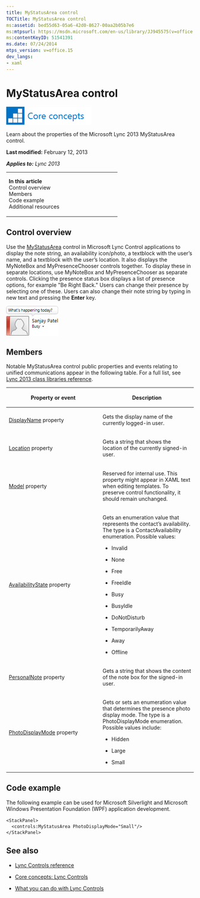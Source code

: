 ```yaml
---
title: MyStatusArea control
TOCTitle: MyStatusArea control
ms:assetid: bed55d63-05a6-42d0-8627-00aa2b05b7e6
ms:mtpsurl: https://msdn.microsoft.com/en-us/library/JJ945575(v=office.15)
ms:contentKeyID: 51541391
ms.date: 07/24/2014
mtps_version: v=office.15
dev_langs:
- xaml
---
```


# MyStatusArea control

![Core concepts](images/JJ933133.mod_icon_CoreConcepts_long(Office.15).png "Core concepts")

Learn about the properties of the Microsoft Lync 2013 MyStatusArea control.

**Last modified:** February 12, 2013

***Applies to:** Lync 2013*

<table>
<colgroup>
<col style="width: 50%" />
<col style="width: 50%" />
</colgroup>
<tbody>
<tr class="odd">
<td><p><strong>In this article</strong><br />
Control overview<br />
Members<br />
Code example<br />
Additional resources</p></td>
<td></td>
</tr>
</tbody>
</table>

## Control overview

Use the [MyStatusArea](https://msdn.microsoft.com/en-us/library/hh363503\(v=office.15\)) control in Microsoft Lync Control applications to display the note string, an availability icon/photo, a textblock with the user’s name, and a textblock with the user’s location. It also displays the MyNoteBox and MyPresenceChooser controls together. To display these in separate locations, use MyNoteBox and MyPresenceChooser as separate controls. Clicking the presence status box displays a list of presence options, for example "Be Right Back." Users can change their presence by selecting one of these. Users can also change their note string by typing in new text and pressing the **Enter** key.

![MyStatusArea Control](images/JJ945575.MyStatusAreaControl(Office.15).png "MyStatusArea Control")

## Members

Notable MyStatusArea control public properties and events relating to unified communications appear in the following table. For a full list, see [Lync 2013 class libraries reference](https://msdn.microsoft.com/en-us/library/jj933088\(v=office.15\)).

<table>
<colgroup>
<col style="width: 50%" />
<col style="width: 50%" />
</colgroup>
<thead>
<tr class="header">
<th><p>Property or event</p></th>
<th><p>Description</p></th>
</tr>
</thead>
<tbody>
<tr class="odd">
<td><p><a href="https://msdn.microsoft.com/en-us/library/hh363484(v=office.15)">DisplayName</a> property</p></td>
<td><p>Gets the display name of the currently logged-in user.</p></td>
</tr>
<tr class="even">
<td><p><a href="https://msdn.microsoft.com/en-us/library/hh378959(v=office.15)">Location</a> property</p></td>
<td><p>Gets a string that shows the location of the currently signed-in user.</p></td>
</tr>
<tr class="odd">
<td><p><a href="https://msdn.microsoft.com/en-us/library/hh363904(v=office.15)">Model</a> property</p></td>
<td><p>Reserved for internal use. This property might appear in XAML text when editing templates. To preserve control functionality, it should remain unchanged.</p></td>
</tr>
<tr class="even">
<td><p><a href="https://msdn.microsoft.com/en-us/library/hh363918(v=office.15)">AvailabilityState</a> property</p></td>
<td><p>Gets an enumeration value that represents the contact’s availability. The type is a ContactAvailability enumeration. Possible values:</p>
<ul>
<li><p>Invalid</p></li>
<li><p>None</p></li>
<li><p>Free</p></li>
<li><p>FreeIdle</p></li>
<li><p>Busy</p></li>
<li><p>BusyIdle</p></li>
<li><p>DoNotDisturb</p></li>
<li><p>TemporarilyAway</p></li>
<li><p>Away</p></li>
<li><p>Offline</p></li>
</ul></td>
</tr>
<tr class="odd">
<td><p><a href="https://msdn.microsoft.com/en-us/library/hh345761(v=office.15)">PersonalNote</a> property</p></td>
<td><p>Gets a string that shows the content of the note box for the signed-in user.</p></td>
</tr>
<tr class="even">
<td><p><a href="https://msdn.microsoft.com/en-us/library/hh345959(v=office.15)">PhotoDisplayMode</a> property</p></td>
<td><p>Gets or sets an enumeration value that determines the presence photo display mode. The type is a PhotoDisplayMode enumeration. Possible values include:</p>
<ul>
<li><p>Hidden</p></li>
<li><p>Large</p></li>
<li><p>Small</p></li>
</ul></td>
</tr>
</tbody>
</table>

## Code example

The following example can be used for Microsoft Silverlight and Microsoft Windows Presentation Foundation (WPF) application development.

```xaml
<StackPanel>
  <controls:MyStatusArea PhotoDisplayMode="Small"/>
</StackPanel>
```

## See also

  - [Lync Controls reference](lync-controls-reference.md)

  - [Core concepts: Lync Controls](core-concepts-lync-controls.md)

  - [What you can do with Lync Controls](what-you-can-do-with-lync-controls.md)


